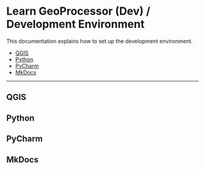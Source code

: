 # Learn GeoProcessor (Dev) / Development Environment #

This documentation explains how to set up the development environment.

* [QGIS](QGIS)
* [Python](Python)
* [PyCharm](PyCharm)
* [MkDocs](MkDocs)

-----

## QGIS ##

## Python ##

## PyCharm ##

## MkDocs ##
